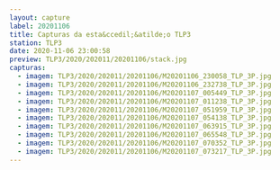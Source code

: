 ```yaml
---
layout: capture
label: 20201106
title: Capturas da esta&ccedil;&atilde;o TLP3
station: TLP3
date: 2020-11-06 23:00:58
preview: TLP3/2020/202011/20201106/stack.jpg
capturas:
  - imagem: TLP3/2020/202011/20201106/M20201106_230058_TLP_3P.jpg
  - imagem: TLP3/2020/202011/20201106/M20201106_232738_TLP_3P.jpg
  - imagem: TLP3/2020/202011/20201106/M20201107_005449_TLP_3P.jpg
  - imagem: TLP3/2020/202011/20201106/M20201107_011238_TLP_3P.jpg
  - imagem: TLP3/2020/202011/20201106/M20201107_051959_TLP_3P.jpg
  - imagem: TLP3/2020/202011/20201106/M20201107_054138_TLP_3P.jpg
  - imagem: TLP3/2020/202011/20201106/M20201107_063915_TLP_3P.jpg
  - imagem: TLP3/2020/202011/20201106/M20201107_065548_TLP_3P.jpg
  - imagem: TLP3/2020/202011/20201106/M20201107_070352_TLP_3P.jpg
  - imagem: TLP3/2020/202011/20201106/M20201107_073217_TLP_3P.jpg
---
```

